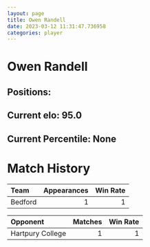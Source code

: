 ```yaml
---  
layout: page  
title: Owen Randell  
date: 2023-03-12 11:31:47.736958  
categories: player  
---
```

# Owen Randell

## Positions: 

## Current elo: 95.0

## Current Percentile: None

# Match History


| Team    |   Appearances |   Win Rate |
|:--------|--------------:|-----------:|
| Bedford |             1 |          1 |

| Opponent         |   Matches |   Win Rate |
|:-----------------|----------:|-----------:|
| Hartpury College |         1 |          1 |